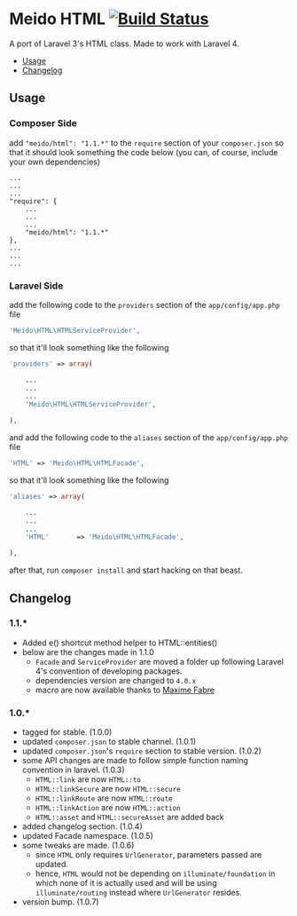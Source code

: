 # Meido HTML [![Build Status](https://secure.travis-ci.org/meido/html.png?branch=master)](https://travis-ci.org/meido/html)

A port of Laravel 3's HTML class. Made to work with Laravel 4.

- [Usage](https://github.com/meido/html#usage)
- [Changelog](https://github.com/meido/html#changelog)

## Usage

### Composer Side

add `"meido/html": "1.1.*"` to the `require` section of your `composer.json` so that it should look something the code below (you can, of course, include your own dependencies)

```composer
...
...
...
"require": {
	...
	...
	...
	"meido/html": "1.1.*"
},
...
...
...
```

### Laravel Side

add the following code to the `providers` section of the `app/config/app.php` file

```php
'Meido\HTML\HTMLServiceProvider',
```

so that it'll look something like the following

```php
'providers' => array(

	...
	...
	...
	'Meido\HTML\HTMLServiceProvider',

),
```

and add the following code to the `aliases` section of the `app/config/app.php` file

```php
'HTML' => 'Meido\HTML\HTMLFacade',
```

so that it'll look something like the following

```php
'aliases' => array(

	...
	...
	...
	'HTML'       => 'Meido\HTML\HTMLFacade',

),
```

after that, run `composer install` and start hacking on that beast.

## Changelog

### 1.1.*
- Added e() shortcut method helper to HTML::entities()
- below are the changes made in 1.1.0
	- `Facade` and `ServiceProvider` are moved a folder up following Laravel 4's convention of developing packages.
	- dependencies version are changed to `4.0.x`
	- macro are now available thanks to [Maxime Fabre](https://github.com/Anahkiasen)

### 1.0.*
- tagged for stable. (1.0.0)
- updated `composer.json` to stable channel. (1.0.1)
- updated `composer.json`'s `require` section to stable version. (1.0.2)
- some API changes are made to follow simple function naming convention in laravel. (1.0.3)
	- `HTML::link` are now `HTML::to`
	- `HTML::linkSecure` are now `HTML::secure`
	- `HTML::linkRoute` are now `HTML::route`
	- `HTML::linkAction` are now `HTML::action`
	- `HTML::asset` and `HTML::secureAsset` are added back
- added changelog section. (1.0.4)
- updated Facade namespace. (1.0.5)
- some tweaks are made. (1.0.6)
	- since `HTML` only requires `UrlGenerator`, parameters passed are updated.
	- hence, `HTML` would not be depending on `illuminate/foundation` in which none of it is actually used and will be using `illuminate/routing` instead where `UrlGenerator` resides.
- version bump. (1.0.7)
